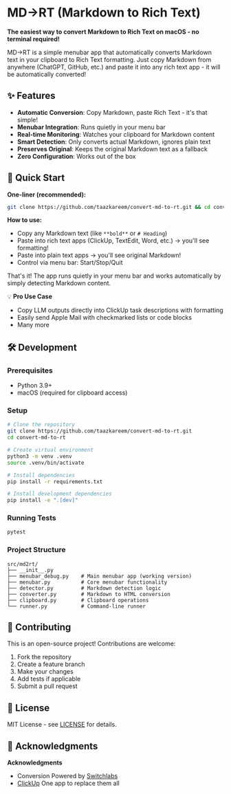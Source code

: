 # MD→RT (Markdown to Rich Text)

**The easiest way to convert Markdown to Rich Text on macOS - no terminal required!**

MD→RT is a simple menubar app that automatically converts Markdown text in your clipboard to Rich Text formatting. Just copy Markdown from anywhere (ChatGPT, GitHub, etc.) and paste it into any rich text app - it will be automatically converted!

## ✨ Features

- **Automatic Conversion**: Copy Markdown, paste Rich Text - it's that simple!
- **Menubar Integration**: Runs quietly in your menu bar
- **Real-time Monitoring**: Watches your clipboard for Markdown content
- **Smart Detection**: Only converts actual Markdown, ignores plain text
- **Preserves Original**: Keeps the original Markdown text as a fallback
- **Zero Configuration**: Works out of the box

## 🚀 Quick Start

**One-liner (recommended):**
```bash
git clone https://github.com/taazkareem/convert-md-to-rt.git && cd convert-md-to-rt && ./run_md2rt.command
```

**How to use:**
- Copy any Markdown text (like `**bold**` or `# Heading`)
- Paste into rich text apps (ClickUp, TextEdit, Word, etc.) → you'll see formatting!
- Paste into plain text apps → you'll see original Markdown!
- Control via menu bar: Start/Stop/Quit

That's it! The app runs quietly in your menu bar and works automatically by simply detecting Markdown content.

💡 **Pro Use Case**
- Copy LLM outputs directly into ClickUp task descriptions with formatting
- Easily send Apple Mail with checkmarked lists or code blocks
- Many more

## 🛠️ Development

### Prerequisites
- Python 3.9+
- macOS (required for clipboard access)

### Setup
```bash
# Clone the repository
git clone https://github.com/taazkareem/convert-md-to-rt.git
cd convert-md-to-rt

# Create virtual environment
python3 -m venv .venv
source .venv/bin/activate

# Install dependencies
pip install -r requirements.txt

# Install development dependencies
pip install -e ".[dev]"
```

### Running Tests
```bash
pytest
```

### Project Structure
```
src/md2rt/
├── __init__.py
├── menubar_debug.py    # Main menubar app (working version)
├── menubar.py          # Core menubar functionality
├── detector.py         # Markdown detection logic
├── converter.py        # Markdown to HTML conversion
├── clipboard.py        # Clipboard operations
└── runner.py           # Command-line runner
```

## 🤝 Contributing

This is an open-source project! Contributions are welcome:

1. Fork the repository
2. Create a feature branch
3. Make your changes
4. Add tests if applicable
5. Submit a pull request

## 📄 License

MIT License - see [LICENSE](LICENSE) for details.

## 🙏 Acknowledgments

**Acknowledgments**
- Conversion Powered by [Switchlabs](https://www.switchlabs.dev/)
- [ClickUp](https://clickup.com) One app to replace them all
